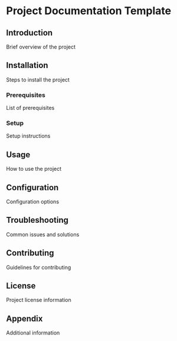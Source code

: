 # Project Documentation Template

<!-- template:
paragraphs: 1-3
-->

## Introduction

Brief overview of the project

## Installation

Steps to install the project

<!-- template:
subheadings: 2+
-->

### Prerequisites

List of prerequisites

### Setup

Setup instructions

<!-- template:
paragraphs: 2+
code_blocks: 1+
-->

## Usage

How to use the project

<!-- template:
subheadings: 0-5
-->

## Configuration

Configuration options

<!-- template:
paragraphs: 3+
-->

## Troubleshooting

Common issues and solutions

## Contributing

Guidelines for contributing

## License

Project license information

<!-- template:
subheadings: *
-->

## Appendix

Additional information
